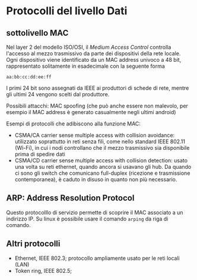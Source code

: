 Protocolli del livello Dati
===

sottolivello MAC
---

Nel layer 2 del modello ISO/OSI, il *Medium Access Control* controlla l'accesso al mezzo trasmissivo da parte dei dispositivi della rete locale.
Ogni dispositivo viene identificato da un MAC address univoco a 48 bit, rappresentato solitamente in esadecimale con la seguente forma

    aa:bb:cc:dd:ee:ff

I primi 24 bit sono assegnati da IEEE ai produttori di schede di rete, mentre gli ultimi 24 vengono scelti dal produttore.

Possibili attacchi: MAC spoofing (che può anche essere non malevolo, per esempio il MAC address è generato casualmente negli ultimi android)

Esempi di protocolli che adibiscono alla funzione MAC:

- CSMA/CA carrier sense multiple access with collision avoidance: utilizzato soprattutto in reti senza fili, come nello standard IEEE 802.11 (Wi-Fi), in cui i nodi controllano che il mezzo trasmissivo sia disponibile prima di spedire dati
- CSMA/CD carrier sense multiple access with collision detection: usato una volta su reti ethernet, quando ancora si usavano gli hub. Da quando ci sono gli switch che comunicano full-duplex (ricezione e trasmissione contemporanea), è caduto in disuso in quanto non più necessario.


ARP: Address Resolution Protocol
---

Questo protocolllo di servizio permette di scoprire il MAC associato a un indirizzo IP.  Su linux è possibile usare il comando `arping` da riga di comando.


Altri protocolli
---

- Ethernet, IEEE 802.3; protocollo ampliamente usato per le reti locali (LAN)
- Token ring, IEEE 802.5; 
